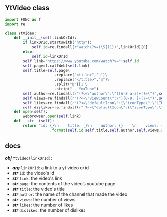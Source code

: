 ## YtVideo class
```python
import FUNC as f
import re

class YtVideo:
	def __init__(self,linkOrId):
		if linkOrId.startswith("http"):
			self.id=re.findall(r"watch\?v=(\S{11})",linkOrId)[0]
		else:
			self.id=linkOrId
		self.link="https://www.youtube.com/watch?v="+self.id
		self.page=f.callWeb(self.link)
		self.title=self.page\
					  .replace("<title>","ǉ")\
					  .replace("</title>","ǉ")\
					  .split("ǉ")[1]\
					  .strip(" - YouTube")
		self.author=re.findall(r"(?<=\"author\":\")[A-Z a-z]+(?=\")",self.page)[0]
		self.views=re.findall(r"(?<=\"viewCount\":\")[0-9, ]+(?=\")",self.page)[0]
		self.likes=re.findall(r"(?<=\"defaultIcon\":{\"iconType\":\"LIKE\"},\"defaultText\":{\"accessibility\":{\"accessibilityData\":{\"label\":\")[0-9,]+",self.page)[0]
		self.dislikes=re.findall(r"(?<=\"defaultIcon\":{\"iconType\":\"DISLIKE\"},\"defaultText\":{\"accessibility\":{\"accessibilityData\":{\"label\":\")[0-9,]+",self.page)[0]
	def open(self):
		webbrowser.open(self.link)
	def __str__(self):
		return "id: {}\n    title: {}\n    author: {}    \n    views: {}\n    likes: {}\n    dislikes: {}\n    link: {}"\
					.format(self.id,self.title,self.author,self.views,self.likes,self.dislikes,self.link)
```
## docs
***obj*** `YtVideo(linkOrId)`:  
  - ***arg*** `linkOrId`: a link to a yt video or id
  - ***str*** `id`: the video's id
  - ***str*** `link`: the video's link
  - ***str*** `page`: the contents of the video's youtube page
  - ***str*** `title`: the video's title
  - ***str*** `author`: the name of the channel that made the video
  - ***str*** `views`: the number of views
  - ***str*** `likes`: the number of likes
  - ***str*** `dislikes`: the number of dislikes
